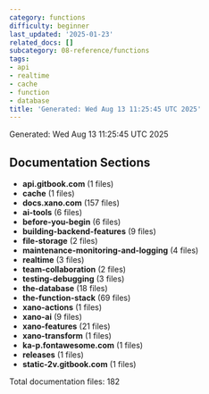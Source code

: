 ```yaml
---
category: functions
difficulty: beginner
last_updated: '2025-01-23'
related_docs: []
subcategory: 08-reference/functions
tags:
- api
- realtime
- cache
- function
- database
title: 'Generated: Wed Aug 13 11:25:45 UTC 2025'
---
```


Generated: Wed Aug 13 11:25:45 UTC 2025

## Documentation Sections

- **api.gitbook.com** (1 files)
- **cache** (1 files)
- **docs.xano.com** (157 files)
- **ai-tools** (6 files)
- **before-you-begin** (6 files)
- **building-backend-features** (9 files)
- **file-storage** (2 files)
- **maintenance-monitoring-and-logging** (4 files)
- **realtime** (3 files)
- **team-collaboration** (2 files)
- **testing-debugging** (3 files)
- **the-database** (18 files)
- **the-function-stack** (69 files)
- **xano-actions** (1 files)
- **xano-ai** (9 files)
- **xano-features** (21 files)
- **xano-transform** (1 files)
- **ka-p.fontawesome.com** (1 files)
- **releases** (1 files)
- **static-2v.gitbook.com** (1 files)

Total documentation files: 182